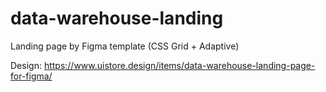 # data-warehouse-landing
Landing page by Figma template (CSS Grid + Adaptive)

Design: https://www.uistore.design/items/data-warehouse-landing-page-for-figma/
